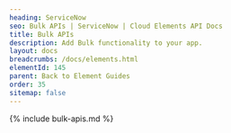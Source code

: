 ```yaml
---
heading: ServiceNow
seo: Bulk APIs | ServiceNow | Cloud Elements API Docs
title: Bulk APIs
description: Add Bulk functionality to your app.
layout: docs
breadcrumbs: /docs/elements.html
elementId: 145
parent: Back to Element Guides
order: 35
sitemap: false
---
```


{% include bulk-apis.md %}
